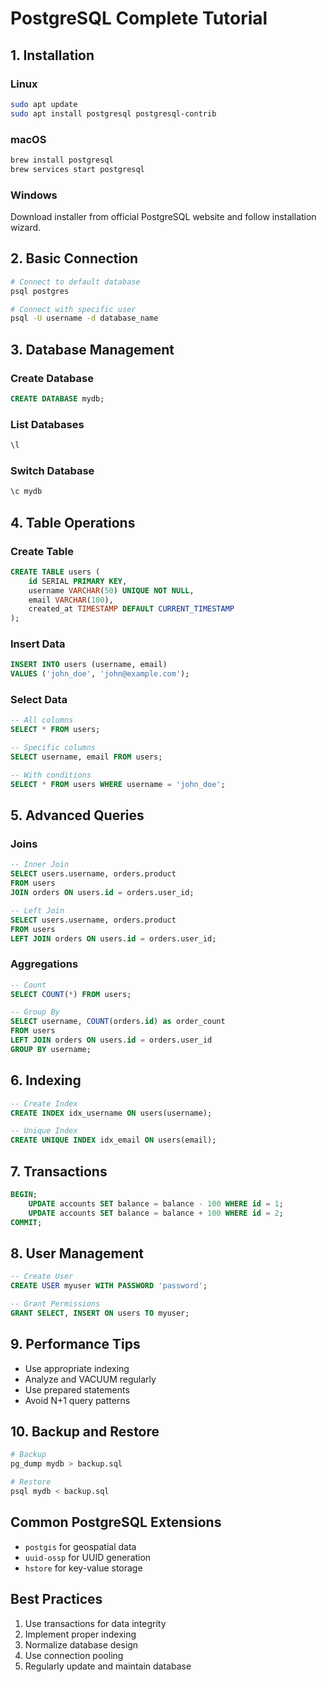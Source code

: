 # PostgreSQL Complete Tutorial

## 1. Installation
### Linux
```bash
sudo apt update
sudo apt install postgresql postgresql-contrib
```

### macOS
```bash
brew install postgresql
brew services start postgresql
```

### Windows
Download installer from official PostgreSQL website and follow installation wizard.

## 2. Basic Connection
```bash
# Connect to default database
psql postgres

# Connect with specific user
psql -U username -d database_name
```

## 3. Database Management
### Create Database
```sql
CREATE DATABASE mydb;
```

### List Databases
```sql
\l
```

### Switch Database
```sql
\c mydb
```

## 4. Table Operations
### Create Table
```sql
CREATE TABLE users (
    id SERIAL PRIMARY KEY,
    username VARCHAR(50) UNIQUE NOT NULL,
    email VARCHAR(100),
    created_at TIMESTAMP DEFAULT CURRENT_TIMESTAMP
);
```

### Insert Data
```sql
INSERT INTO users (username, email) 
VALUES ('john_doe', 'john@example.com');
```

### Select Data
```sql
-- All columns
SELECT * FROM users;

-- Specific columns
SELECT username, email FROM users;

-- With conditions
SELECT * FROM users WHERE username = 'john_doe';
```

## 5. Advanced Queries
### Joins
```sql
-- Inner Join
SELECT users.username, orders.product 
FROM users 
JOIN orders ON users.id = orders.user_id;

-- Left Join
SELECT users.username, orders.product 
FROM users 
LEFT JOIN orders ON users.id = orders.user_id;
```

### Aggregations
```sql
-- Count
SELECT COUNT(*) FROM users;

-- Group By
SELECT username, COUNT(orders.id) as order_count
FROM users
LEFT JOIN orders ON users.id = orders.user_id
GROUP BY username;
```

## 6. Indexing
```sql
-- Create Index
CREATE INDEX idx_username ON users(username);

-- Unique Index
CREATE UNIQUE INDEX idx_email ON users(email);
```

## 7. Transactions
```sql
BEGIN;
    UPDATE accounts SET balance = balance - 100 WHERE id = 1;
    UPDATE accounts SET balance = balance + 100 WHERE id = 2;
COMMIT;
```

## 8. User Management
```sql
-- Create User
CREATE USER myuser WITH PASSWORD 'password';

-- Grant Permissions
GRANT SELECT, INSERT ON users TO myuser;
```

## 9. Performance Tips
- Use appropriate indexing
- Analyze and VACUUM regularly
- Use prepared statements
- Avoid N+1 query patterns

## 10. Backup and Restore
```bash
# Backup
pg_dump mydb > backup.sql

# Restore
psql mydb < backup.sql
```

## Common PostgreSQL Extensions
- `postgis` for geospatial data
- `uuid-ossp` for UUID generation
- `hstore` for key-value storage

## Best Practices
1. Use transactions for data integrity
2. Implement proper indexing
3. Normalize database design
4. Use connection pooling
5. Regularly update and maintain database
